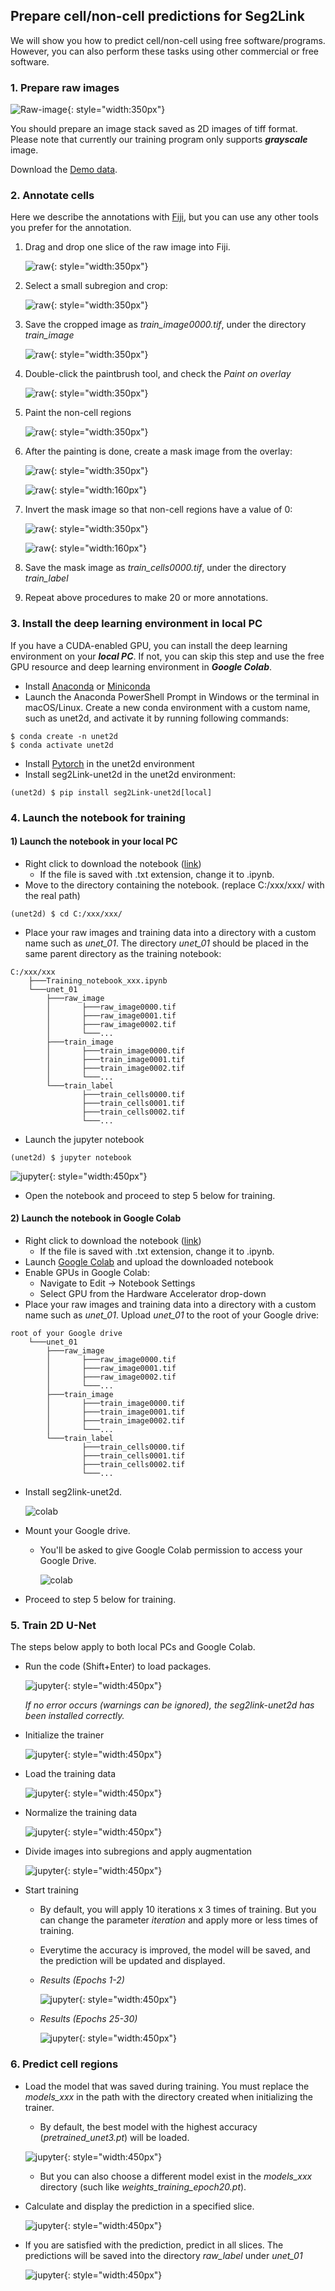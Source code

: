 ## Prepare cell/non-cell predictions for Seg2Link

We will show you how to predict cell/non-cell using free software/programs. However, you can also perform these tasks using other commercial or free software.

### 1. Prepare raw images

![Raw-image](./pics/raw_0020.png){: style="width:350px"}

You should prepare an image stack saved as 2D images of tiff format.
Please note that currently our training program only supports ***grayscale*** image.

Download the [Demo data]().

### 2. Annotate cells
Here we describe the annotations with [Fiji](https://imagej.net/software/fiji/), 
but you can use any other tools you prefer for the annotation.

1. Drag and drop one slice of the raw image into Fiji.

    ![raw](./pics/annotation_1.png){: style="width:350px"}

2. Select a small subregion and crop:

    ![raw](./pics/annotation_2_crop.png){: style="width:350px"}

3. Save the cropped image as *train_image0000.tif*, under the directory *train_image*

    ![raw](./pics/annotation_save_crop.png){: style="width:350px"}

4. Double-click the paintbrush tool, and check the *Paint on overlay*

    ![raw](./pics/annotation_3_paintbrush.png){: style="width:350px"}

5. Paint the non-cell regions

    ![raw](./pics/annotation_4_paint.png){: style="width:350px"}

6. After the painting is done, create a mask image from the overlay:

    ![raw](./pics/annotation_5_creatmask.png){: style="width:350px"}  
    
    ![raw](./pics/annotation_5_mask.png){: style="width:160px"}

7. Invert the mask image so that non-cell regions have a value of 0:
   
    ![raw](./pics/annotation_5_invertmask.png){: style="width:350px"}  
    
    ![raw](./pics/annotation_5_invertedmask.png){: style="width:160px"}

8. Save the mask image as *train_cells0000.tif*, under the directory *train_label*

9. Repeat above procedures to make 20 or more annotations.

### 3. Install the deep learning environment in local PC
    
If you have a CUDA-enabled GPU, you can install the deep learning environment on your ***local PC***. If not, you can skip this step and use the free GPU resource and deep learning environment in ***Google Colab***.

- Install [Anaconda](https://www.anaconda.com/products/individual) 
  or [Miniconda](https://conda.io/miniconda.html)
- Launch the Anaconda PowerShell Prompt in Windows or the terminal in macOS/Linux. Create a new conda environment with a custom name, such as unet2d, and activate it by running following commands:
```console
$ conda create -n unet2d
$ conda activate unet2d
```
- Install [Pytorch](https://pytorch.org/) in the unet2d environment
- Install seg2Link-unet2d in the unet2d environment:
```console
(unet2d) $ pip install seg2Link-unet2d[local]
```

### 4. Launch the notebook for training
#### 1) Launch the notebook in your local PC
- Right click to download the notebook ([link](https://github.com/WenChentao/seg2link_unet2d/raw/master/Examples/Train%20and%20predict%20with%202D%20U-Net%20(clear).ipynb))
    - If the file is saved with .txt extension, change it to .ipynb.
- Move to the directory containing the notebook. (replace C:/xxx/xxx/ with the real path)
```console
(unet2d) $ cd C:/xxx/xxx/
```
- Place your raw images and training data into a directory with a custom name such as *unet_01*. 
  The directory *unet_01* should be placed in the same parent directory as the training notebook:
```
C:/xxx/xxx
    ├───Training_notebook_xxx.ipynb
    └───unet_01
        ├───raw_image
        │       ├───raw_image0000.tif
        │       ├───raw_image0001.tif
        │       ├───raw_image0002.tif
        │       └───...
        ├───train_image
        │       ├───train_image0000.tif
        │       ├───train_image0001.tif
        │       ├───train_image0002.tif
        │       └───...
        └───train_label
                ├───train_cells0000.tif
                ├───train_cells0001.tif
                ├───train_cells0002.tif
                └───...    
```
- Launch the jupyter notebook

```console
(unet2d) $ jupyter notebook
```
![jupyter](./pics/jupyter_launch.png){: style="width:450px"}  

- Open the notebook and proceed to step 5 below for training.

#### 2) Launch the notebook in Google Colab
- Right click to download the notebook ([link](https://github.com/WenChentao/seg2link_unet2d/raw/master/Examples/Train%20and%20predict%20with%202D%20U-Net%20(clear).ipynb))
    - If the file is saved with .txt extension, change it to .ipynb.
- Launch [Google Colab](https://research.google.com/colaboratory/) and upload the downloaded notebook
- Enable GPUs in Google Colab:
    - Navigate to Edit → Notebook Settings
    - Select GPU from the Hardware Accelerator drop-down
- Place your raw images and training data into a directory with a custom name such as *unet_01*. 
  Upload *unet_01* to the root of your Google drive:
```
root of your Google drive
    └───unet_01
        ├───raw_image
        │       ├───raw_image0000.tif
        │       ├───raw_image0001.tif
        │       ├───raw_image0002.tif
        │       └───...
        ├───train_image
        │       ├───train_image0000.tif
        │       ├───train_image0001.tif
        │       ├───train_image0002.tif
        │       └───...
        └───train_label
                ├───train_cells0000.tif
                ├───train_cells0001.tif
                ├───train_cells0002.tif
                └───...    
```
- Install seg2link-unet2d.

    ![colab](./pics/google_colab_install_seg2linkunet2d.png)

- Mount your Google drive.
    - You'll be asked to give Google Colab permission to access your Google Drive.
    
        ![colab](./pics/mount_drive.png)

- Proceed to step 5 below for training.

### 5. Train 2D U-Net
The steps below apply to both local PCs and Google Colab.

- Run the code (Shift+Enter) to load packages.

    ![jupyter](./pics/notebook_load_packages.png){: style="width:450px"}  

    *If no error occurs (warnings can be ignored), the seg2link-unet2d has been installed correctly.*

- Initialize the trainer

    ![jupyter](./pics/create_tranier.png){: style="width:450px"}  

- Load the training data

    ![jupyter](./pics/load_training_data.png){: style="width:450px"}  

- Normalize the training data

    ![jupyter](./pics/normalize_training_data.png){: style="width:450px"}  

- Divide images into subregions and apply augmentation

    ![jupyter](./pics/division_augmentation.png){: style="width:450px"}  

- Start training
    - By default, you will apply 10 iterations x 3 times of training. But you can change the parameter *iteration* and apply more or less times of training.
    - Everytime the accuracy is improved, the model will be saved, and the prediction will be updated and displayed.
    - *Results (Epochs 1-2)*
  
        ![jupyter](./pics/train_1.png){: style="width:450px"}  
  
    - *Results (Epochs 25-30)*
  
        ![jupyter](./pics/train_2.png){: style="width:450px"}  
  
### 6. Predict cell regions
- Load the model that was saved during training. You must replace the *models_xxx* in the path with the directory created when initializing the trainer.
    - By default, the best model with the highest accuracy (*pretrained_unet3.pt*) will be loaded.
  
    ![jupyter](./pics/load_model.png){: style="width:450px"}  

    - But you can also choose a different model exist in the *models_xxx* directory (such like *weights_training_epoch20.pt*).

- Calculate and display the prediction in a specified slice.
  
    ![jupyter](./pics/predict.png){: style="width:450px"}  

- If you are satisfied with the prediction, predict in all slices. The predictions will be saved into the directory *raw_label* under *unet_01*
  
    ![jupyter](./pics/save_prediction.png){: style="width:450px"}  

